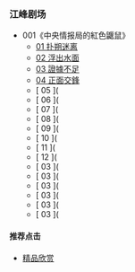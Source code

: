 

### 江峰剧场
- 001《中央情报局的紅色鼴鼠》
  - [ 01 扑朔迷离 ](https://youtu.be/WGYvPtTj9-Q)
  - [ 02 浮出水面 ](https://youtu.be/Vs2Ms6hExQA)
  - [ 03 證據不足 ](https://youtu.be/cYiBbkNcOEE)
  - [ 04 正面交鋒 ](https://youtu.be/8f3oTgjb500)
  - [ 05 ](
  - [ 06 ](
  - [ 07 ](
  - [ 08 ](
  - [ 09 ](
  - [ 10 ](
  - [ 11 ](
  - [ 12 ](
  - [ 03 ](
  - [ 03 ](
  - [ 03 ](
  - [ 03 ](
  - [ 03 ](
  - [ 03 ](





#### 推荐点击
- [精品欣赏](https://summer200.github.io/content/main)
